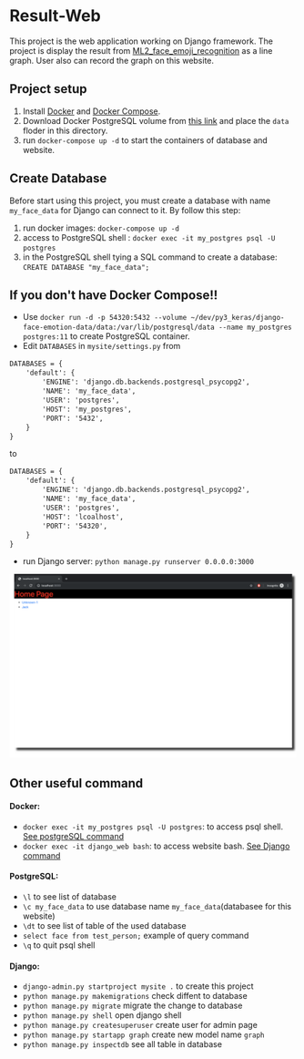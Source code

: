 # Result-Web

This project is the web application working on Django framework. The project is display the result from [ML2_face_emoji_recognition](https://github.com/dacharat/face_emotion_result/tree/master/face_emoji_recognition) as a line graph. User also can record the graph on this website.

## Project setup
1. Install [Docker](https://docs.docker.com/install/) and [Docker Compose](https://docs.docker.com/compose/install/).
2. Download Docker PostgreSQL volume from [this link](https://drive.google.com/drive/folders/1eYmj7gX7XQvMt_RxRCY2ho-FL5UmqWHZ?usp=sharing) and place the `data` floder in this directory. 
3. run `docker-compose up -d` to start the containers of database and website.

## Create Database
Before start using this project, you must create a database with name `my_face_data` for Django can connect to it. By follow this step:
1. run docker images: `docker-compose up -d`
2. access to PostgreSQL shell : `docker exec -it my_postgres psql -U postgres`
3. in the PostgreSQL shell tying a SQL command to create a database: `CREATE DATABASE "my_face_data";` 


## If you don't have Docker Compose!!
- Use `docker run -d -p 54320:5432 --volume ~/dev/py3_keras/django-face-emotion-data/data:/var/lib/postgresql/data --name my_postgres postgres:11` to create PostgreSQL container.
- Edit `DATABASES` in `mysite/settings.py` from
```
DATABASES = {
    'default': {
        'ENGINE': 'django.db.backends.postgresql_psycopg2',
        'NAME': 'my_face_data',
        'USER': 'postgres',
        'HOST': 'my_postgres',
        'PORT': '5432',
    }
}
```
to
```
DATABASES = {
    'default': {
        'ENGINE': 'django.db.backends.postgresql_psycopg2',
        'NAME': 'my_face_data',
        'USER': 'postgres',
        'HOST': 'lcoalhost',
        'PORT': '54320',
    }
}
```
- run Django server: `python manage.py runserver 0.0.0.0:3000`

![Home](./doc/images/HomePage.png)

## Other useful command
#### Docker:
- `docker exec -it my_postgres psql -U postgres`: to access psql shell. [See postgreSQL command](#postgresql)
- `docker exec -it django_web bash`: to access website bash. [See Django command](#django)

#### PostgreSQL:
- `\l` to see list of database
- `\c my_face_data` to use database name `my_face_data`(databasee for this website)
- `\dt` to see list of table of the used database
- `select face from test_person;` example of query command
- `\q` to quit psql shell

#### Django:
- `django-admin.py startproject mysite .` to create this project
- `python manage.py makemigrations` check diffent to database 
- `python manage.py migrate` migrate the change to database
- `python manage.py shell` open django shell
- `python manage.py createsuperuser` create user for admin page
- `python manage.py startapp graph` create new model name `graph`
- `python manage.py inspectdb` see all table in database